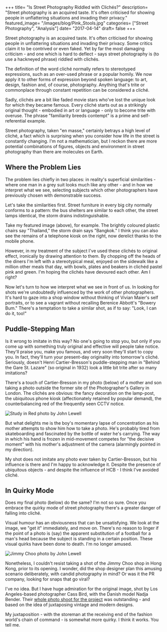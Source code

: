 +++
title= "Is Street Photography Riddled with Clichés?"
description= "Street photography is an acquired taste. It's often criticised for showing people in unflattering situations and invading their privacy."
featured_image= "/images/blog/Pink_Stools.jpg"
categories= ["Street Photography", "Analysis"]
date= "2017-04-14"
draft= false
+++

Street photography is an acquired taste. It's often criticised for showing people in unflattering situations and invading their privacy. Some critics claim it to be contrived or even faked. Yet by far the most damaging criticism - and one which is hard to deflect - says street photography is (to use a hackneyed phrase) riddled with clichés.

The definition of the word cliché normally refers to stereotyped expressions, such as an over-used phrase or a popular homily. We now apply it to other forms of expression beyond spoken language: to art, design, fashion and, of course, photography. Anything that's trite or commonplace through constant repetition can be considered a cliché.

Sadly, clichés are a bit like faded movie stars who've lost the unique look for which they became famous. Every cliché starts out as a strikingly original thought - embodied in art or language - only to become trite with overuse. The phrase "familiarity breeds contempt" is a prime and self-referential example.

Street photography, taken "en masse," certainly betrays a high level of cliché, a fact which is surprising when you consider how life in the street is constantly changing. I'm not a mathematician, but I reckon there are more potential combinations of figures, objects and environment in street photography than there are molecules on Earth.

## Where the Problem Lies
  
The problem lies chiefly in two places: in reality's superficial similarities - where one man in a grey suit looks much like any other - and in how we interpret what we see, selecting subjects which other photographers have previously chosen with demonstrable success.

Let's take the similarities first. Street furniture in every big city normally conforms to a pattern: the bus shelters are similar to each other, the street lamps identical, the storm drains indistinguishable.

Take my featured image (above), for example. The brightly coloured plastic chairs say "Thailand," the storm drain says "Bangkok." I think you can also see the remains of a telephone kiosk on the right, now derelict thanks to the mobile phone.

However, in my treatment of the subject I've used these clichés to original effect, ironically by drawing attention to them. By chopping off the heads of the diners I'm left with a stereotypical meal, enjoyed on the sidewalk like a million other meals that day, with bowls, plates and beakers in clichéd pastel pink and green. I'm hoping the clichés have devoured each other. Am I right?

Now let's turn to how we interpret what we see in front of us. In looking for shots we're undoubtedly influenced by the work of other photographers. It's hard to gaze into a shop window without thinking of Vivian Maier's self portraits, or to see a vagrant without recalling Berenice Abbott's "Bowery Bum." There's a temptation to take a similar shot, as if to say: "Look, I can do it, too!"

## Puddle-Stepping Man
  
Is it wrong to imitate in this way? No one's going to stop you, but only if you come up with something truly original and effective will people take notice. They'll praise you, make you famous, and very soon they'll start to copy you. In fact, they'll turn your present-day originality into tomorrow's cliché. Seriously, doesn't Henri Cartier-Bresson's puddle-stepping man in "Behind the Gare St. Lazare" (so original in 1932) look a little bit trite after so many imitations?

There's a touch of Cartier-Bresson in my photo (below) of a mother and son taking a photo outside the former site of the Photographer's Gallery in London. The clichés are obvious: the fancy decoration on the lamp-post, the ubiquitous phone kiosk (affectionately retained by popular demand), the counterbalancing red of the frequently seen CCTV notice.

<img class="lazyload" data-src="/images/blog/Study_in_Red.jpg" alt="Study in Red photo by John Lewell">

But what delights me is the boy's momentary lapse of concentration as his mother attempts to show him how to take a photo. He's probably tired from skateboarding and fascinated by the bottle of water he's carrying. The way in which his hand is frozen in mid-movement competes for "the decisive moment" with his mother's adjustment of the camera (alarmingly pointed in my direction).

My shot does not imitate any photo ever taken by Cartier-Bresson, but his influence is there and I'm happy to acknowledge it. Despite the presence of ubiquitous objects - and despite the influence of HCB - I think I've avoided cliché.

## In Quirky Mode
  
Does my final photo (below) do the same? I'm not so sure. Once you embrace the quirky mode of street photography there's a greater danger of falling into cliché.

Visual humour has an obviousness that can be unsatisfying. We look at the image, we "get it" immediately, and move on. There's no reason to linger if the point of a photo is (say) the apparent substitution of a football for a man's head because the subject is standing in a certain position. These visual quirks have been done to death. I'm no longer amused.

<img class="lazyload" data-src="/images/blog/Jimmy_Choo.jpg" alt="Jimmy Choo photo by John Lewell">

Nonetheless, I couldn't resist taking a shot of the Jimmy Choo shop in Hong Kong, prior to its opening. I wonder, did the shop designer plan this amusing scenario deliberately, with candid photography in mind? Or was it the PR company, looking for snaps that go viral?

I've no idea. But I have huge admiration for the original image, shot by Los Angeles-based photographer Cass Bird, with the Danish model Nadja Bender. Their [whole photo shoot for the project](https://pursuitist.com/jimmy-choo-spring-2016-campaign/) was outstanding - and based on the idea of juxtaposing vintage and modern designs.

My juxtaposition - with the storeman at the receiving end of the fashion world's chain of command - is somewhat more quirky. I think it works. You tell me.